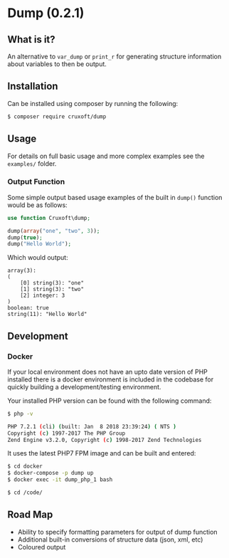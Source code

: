 # Dump (0.2.1)

## What is it?

An alternative to `var_dump` or `print_r` for generating structure information about variables to then be output.  

## Installation

Can be installed using composer by running the following:

```sh
$ composer require cruxoft/dump
```

## Usage

For details on full basic usage and more complex examples see the `examples/` folder.

### Output Function

Some simple output based usage examples of the built in `dump()` function would be as follows:

```php
use function Cruxoft\dump;

dump(array("one", "two", 3));
dump(true);
dump("Hello World");
```

Which would output:

```
array(3):
(
    [0] string(3): "one"
    [1] string(3): "two"
    [2] integer: 3
)
boolean: true
string(11): "Hello World"
```
## Development

### Docker

If your local environment does not have an upto date version of PHP installed there is a docker environment is included in the codebase for quickly building a development/testing environment.

Your installed PHP version can be found with the following command:

```sh
$ php -v

PHP 7.2.1 (cli) (built: Jan  8 2018 23:39:24) ( NTS )
Copyright (c) 1997-2017 The PHP Group
Zend Engine v3.2.0, Copyright (c) 1998-2017 Zend Technologies
```

It uses the latest PHP7 FPM image and can be built and entered:

```sh
$ cd docker
$ docker-compose -p dump up
$ docker exec -it dump_php_1 bash

$ cd /code/
```

## Road Map

+ Ability to specify formatting parameters for output of dump function
+ Additional built-in conversions of structure data (json, xml, etc)
+ Coloured output
